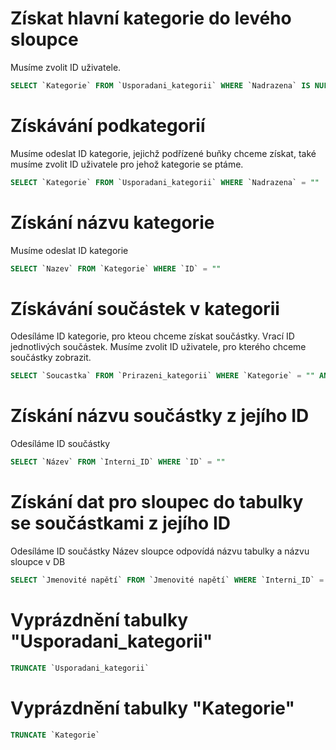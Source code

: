 # Získat hlavní kategorie do levého sloupce
Musíme zvolit ID uživatele.
``` SQL
SELECT `Kategorie` FROM `Usporadani_kategorii` WHERE `Nadrazena` IS NULL AND `Uzivatel` = ""
```
# Získávání podkategorií
Musíme odeslat ID kategorie, jejichž podřízené buňky chceme získat, také musíme zvolit ID uživatele pro jehož kategorie se ptáme.
``` SQL
SELECT `Kategorie` FROM `Usporadani_kategorii` WHERE `Nadrazena` = ""  AND `Uzivatel` = ""
```
# Získání názvu kategorie
Musíme odeslat ID kategorie
``` SQL
SELECT `Nazev` FROM `Kategorie` WHERE `ID` = ""
```

# Získávání součástek v kategorii
Odesíláme ID kategorie, pro kteou chceme získat součástky. Vrací ID jednotlivých součástek. Musíme zvolit ID uživatele, pro kterého chceme součástky zobrazit.
``` SQL
SELECT `Soucastka` FROM `Prirazeni_kategorii` WHERE `Kategorie` = "" AND `Uzivatel` = ""
```
# Získání názvu součástky z jejího ID
Odesíláme ID součástky
``` SQL
SELECT `Název` FROM `Interni_ID` WHERE `ID` = ""
```
# Získání dat pro sloupec do tabulky se součástkami z jejího ID
Odesíláme ID součástky
Název sloupce odpovídá názvu tabulky a názvu sloupce v DB
``` SQL
SELECT `Jmenovité napětí` FROM `Jmenovité napětí` WHERE `Interni_ID` = ""
```

# Vyprázdnění tabulky "Usporadani_kategorii"
``` SQL
TRUNCATE `Usporadani_kategorii`
```
# Vyprázdnění tabulky "Kategorie"
``` SQL
TRUNCATE `Kategorie`
```
